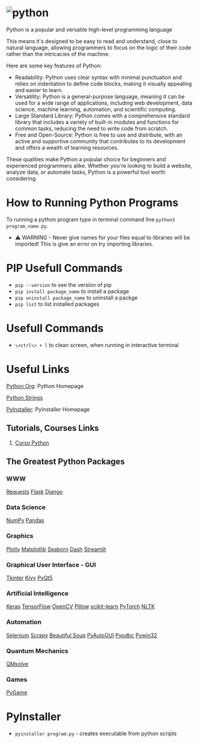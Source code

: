# ![python](https://github.com/ElmarUhl/Python/assets/157088447/93858dae-c27b-4bab-8c9a-d3c15adccd0c)

Python is a popular and versatile high-level programming language

This means it's designed to be easy to read and understand, close to natural language,  allowing programmers to focus on the logic of their code rather than the intricacies of the machine.

Here are some key features of Python:

- Readability: Python uses clear syntax with minimal punctuation and relies on indentation to define code blocks, making it visually appealing and easier to learn.
- Versatility: Python is a general-purpose language, meaning it can be used for a wide range of applications, including web development, data science, machine learning, automation, and scientific computing.
- Large Standard Library: Python comes with a comprehensive standard library that includes a variety of built-in modules and functions for common tasks, reducing the need to write code from scratch.
- Free and Open-Source: Python is free to use and distribute, with an active and supportive community that contributes to its development and offers a wealth of learning resources.

These qualities make Python a popular choice for beginners and experienced programmers alike. Whether you're looking to build a website, analyze data, or automate tasks, Python is a powerful tool worth considering.

# How to Running Python Programs
To running a python program type in terminal command line ```python3 program_name.py```.

- ⚠️ WARNING - Never give names for your files equal to libraries will be imported! This is give an error on try importing libraries.

# PIP Usefull Commands
- ```pip --version``` to see the version of pip
- ```pip install package_name``` to install a package
- ```pip uninstall package_name``` to uninstall a packge
- ```pip list``` to list installed packages

# Usefull Commands
- ```\<ctrl\> + l``` to clean screen, when running in interactive terminal

# Useful Links
[Python Org](https://www.python.org/): Python Homepage

[Python Strings](https://docs.python.org/pt-br/3/library/string.html#formatexamples)

[PyInstaller](https://pyinstaller.org/en/stable/): PyInstaller Homepage

## Tutorials, Courses Links
1. [Curso Python](https://www.youtube.com/watch?v=U_A2kwUfmlw&list=PLvE-ZAFRgX8hnECDn1v9HNTI71veL3oW0&index=2)

## The Greatest Python Packages
### WWW
[Requests](https://requests.readthedocs.io/en/latest/) [Flask](https://flask.palletsprojects.com/en/3.0.x/) [Django](https://www.djangoproject.com/) 

### Data Science
[NumPy](https://numpy.org/) [Pandas](https://pandas.pydata.org/) 

### Graphics
[Plotly](https://plotly.com/) [Matplotlib](https://matplotlib.org/) [Seaborn](https://seaborn.pydata.org/) [Dash](https://dash.plotly.com/) [Streamlit](https://streamlit.io/) 

### Graphical User Interface - GUI
[Tkinter](https://docs.python.org/3/library/tkinter.html#) [Kivy](https://kivy.org/) [PyQt5](https://pypi.org/project/PyQt5/)

### Artificial Intelligence
[Keras](https://keras.io/) [TensorFlow](https://www.tensorflow.org/?hl=pt-br) [OpenCV](https://opencv.org/) [Pillow](https://pypi.org/project/pillow/) [scikit-learn](https://scikit-learn.org/stable/) [PyTorch](https://pytorch.org/) [NLTK](https://www.nltk.org/)

### Automation
[Selenium](https://selenium-python.readthedocs.io/) [Scrapy](https://scrapy.org/) [Beautiful Soup](https://beautiful-soup-4.readthedocs.io/en/latest/) [PyAutoGUI](https://pyautogui.readthedocs.io/en/latest/) [Pyodbc](https://pypi.org/project/pyodbc/) [Pywin32](https://pypi.org/project/pywin32/) 

### Quantum Mechanics
[QMsolve](https://github.com/quantum-visualizations/qmsolve)

### Games
[PyGame](https://www.pygame.org/docs/)

# PyInstaller
- ```pyinstaller program.py``` - creates executable from python scripts
